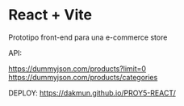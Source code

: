 # React + Vite

Prototipo front-end para una e-commerce store


API: 

https://dummyjson.com/products?limit=0
https://dummyjson.com/products/categories


DEPLOY:
https://dakmun.github.io/PROY5-REACT/

